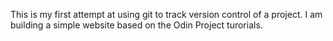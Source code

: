 This is my first attempt at using git to track version control of a project. I am building a simple website based on the Odin Project turorials.
